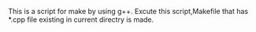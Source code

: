 This is a script for make by using g++.
Excute this script,Makefile that has *.cpp file existing in current directry is made.

